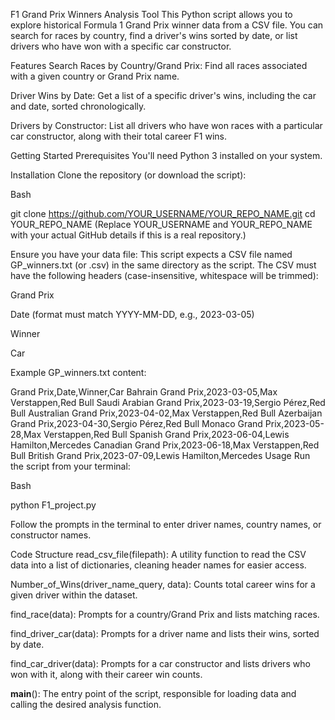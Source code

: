 F1 Grand Prix Winners Analysis Tool
This Python script allows you to explore historical Formula 1 Grand Prix winner data from a CSV file. You can search for races by country, find a driver's wins sorted by date, or list drivers who have won with a specific car constructor.

Features
Search Races by Country/Grand Prix: Find all races associated with a given country or Grand Prix name.

Driver Wins by Date: Get a list of a specific driver's wins, including the car and date, sorted chronologically.

Drivers by Constructor: List all drivers who have won races with a particular car constructor, along with their total career F1 wins.

Getting Started
Prerequisites
You'll need Python 3 installed on your system.

Installation
Clone the repository (or download the script):

Bash

git clone https://github.com/YOUR_USERNAME/YOUR_REPO_NAME.git
cd YOUR_REPO_NAME
(Replace YOUR_USERNAME and YOUR_REPO_NAME with your actual GitHub details if this is a real repository.)

Ensure you have your data file:
This script expects a CSV file named GP_winners.txt (or .csv) in the same directory as the script. The CSV must have the following headers (case-insensitive, whitespace will be trimmed):

Grand Prix

Date (format must match YYYY-MM-DD, e.g., 2023-03-05)

Winner

Car

Example GP_winners.txt content:

Grand Prix,Date,Winner,Car
Bahrain Grand Prix,2023-03-05,Max Verstappen,Red Bull
Saudi Arabian Grand Prix,2023-03-19,Sergio Pérez,Red Bull
Australian Grand Prix,2023-04-02,Max Verstappen,Red Bull
Azerbaijan Grand Prix,2023-04-30,Sergio Pérez,Red Bull
Monaco Grand Prix,2023-05-28,Max Verstappen,Red Bull
Spanish Grand Prix,2023-06-04,Lewis Hamilton,Mercedes
Canadian Grand Prix,2023-06-18,Max Verstappen,Red Bull
British Grand Prix,2023-07-09,Lewis Hamilton,Mercedes
Usage
Run the script from your terminal:

Bash

python F1_project.py

Follow the prompts in the terminal to enter driver names, country names, or constructor names.

Code Structure
read_csv_file(filepath): A utility function to read the CSV data into a list of dictionaries, cleaning header names for easier access.

Number_of_Wins(driver_name_query, data): Counts total career wins for a given driver within the dataset.

find_race(data): Prompts for a country/Grand Prix and lists matching races.

find_driver_car(data): Prompts for a driver name and lists their wins, sorted by date.

find_car_driver(data): Prompts for a car constructor and lists drivers who won with it, along with their career win counts.

__main__(): The entry point of the script, responsible for loading data and calling the desired analysis function.

